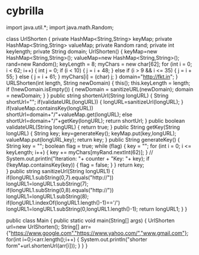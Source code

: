 # cybrilla

import java.util.*;
import java.math.Random;

class UrlShorten
{
    private HashMap<String,String> keyMap;
    private HashMap<String,String> valueMap;
    private Random rand;
    private int keylength;
    private String domain;
    UrlShorten()
    {
        keyMap=new HashMap<String,String>();
        valueMap=new HashMap<String,String>();
        rand=new Random();
        keyLength = 8;
		myChars = new char[62];
		for (int i = 0; i < 62; i++) {
			int j = 0;
			if (i < 10) {
				j = i + 48;
			} else if (i > 9 && i <= 35) {
				j = i + 55;
			} else {
				j = i + 61;
			}
			myChars[i] = (char) j;
    }
    domain="http://fkt.in";
    }
    URLShorten(int length, String newDomain) {
		this();
		this.keyLength = length;
		if (!newDomain.isEmpty()) {
			newDomain = sanitizeURL(newDomain);
			domain = newDomain;
		}
	}
     public string shortenUrl(String longURL)
    {
        String shortUrl="";
        if(validateURL(longURL))
        {
            longURL=sanitizeUrl(longURL);
        }
        if(valueMap.containsKey(longURL))
        shortUrl=domain+"/"+valueMap.get(longURL);
        else
        shortUrl=domain+"/"+getKey(longURL);
        return shortUrl;
    }
    public boolean validateURL(String longURL)
    {
        return true;
    }
    public String getKey(String longURL)
    {
     String key;
     key=generateKey();
     keyMap.put(key,longURL);
     valueMap.put(longURL,key);
     return key;
    }
    public String generateKey()
    {
        String key = "";
		boolean flag = true;
		while (flag) {
			key = "";
			for (int i = 0; i <= keyLength; i++) {
				key += myChars[myRand.nextInt(62)];
			}
			// System.out.println("Iteration: "+ counter + "Key: "+ key);
			if (!keyMap.containsKey(key)) {
				flag = false;
			}
		}
		return key;   
     }
    public string sanitizeUrl(String longURL1)
    {
        if(longURL1.subString(0,7).equals("http://"))
        longURL1=longURL1.subString(7);
        if(longURL1.subString(0,8).equals("http://"))
        longURL1=longURL1.subString(8);
        if(longURL1.indexOf(longURL1.length()-1)=='/')
        longURL1=longURL1.subString(0,longURL1.length()-1);
        return longURL1;
    }
}

public class Main
{
    public static void main(String[] args)
    {
        UrlShorten url=new UrlShorten();
        String[] arr={"https://www.google.com","https://www.yahoo.com/","www.gmail.com"};
        for(int i=0;i<arr.length();i++)
        {
            System.out.println("shorter form"+url.shortenUrl(arr[i]));
        }
    }
}
